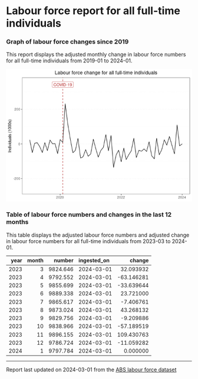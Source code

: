Labour force report for all full-time individuals
================

### Graph of labour force changes since 2019

This report displays the adjusted monthly change in labour force numbers
for all full-time individuals from 2019-01 to 2024-01.

![](all_full-time_report_files/figure-gfm/unnamed-chunk-2-1.png)<!-- -->

### Table of labour force numbers and changes in the last 12 months

This table displays the adjusted labour force numbers and adjusted
change in labour force numbers for all full-time individuals from
2023-03 to 2024-01.

| year | month |   number | ingested_on |     change |
|-----:|------:|---------:|:------------|-----------:|
| 2023 |     3 | 9824.646 | 2024-03-01  |  32.093932 |
| 2023 |     4 | 9792.552 | 2024-03-01  | -63.146281 |
| 2023 |     5 | 9855.699 | 2024-03-01  | -33.639644 |
| 2023 |     6 | 9889.338 | 2024-03-01  |  23.721000 |
| 2023 |     7 | 9865.617 | 2024-03-01  |  -7.406761 |
| 2023 |     8 | 9873.024 | 2024-03-01  |  43.268132 |
| 2023 |     9 | 9829.756 | 2024-03-01  |  -9.209886 |
| 2023 |    10 | 9838.966 | 2024-03-01  | -57.189519 |
| 2023 |    11 | 9896.155 | 2024-03-01  | 109.430763 |
| 2023 |    12 | 9786.724 | 2024-03-01  | -11.059282 |
| 2024 |     1 | 9797.784 | 2024-03-01  |   0.000000 |

------------------------------------------------------------------------

Report last updated on 2024-03-01 from the [ABS labour force
dataset](https://www.abs.gov.au/statistics/labour/employment-and-unemployment/labour-force-australia/latest-release)
